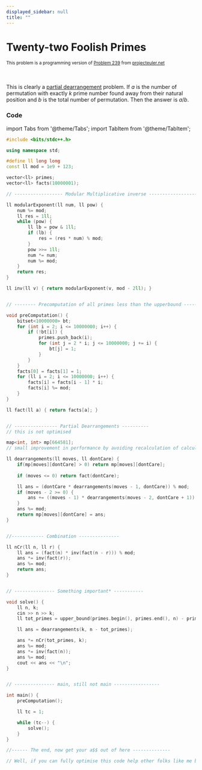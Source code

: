 ```yaml
---
displayed_sidebar: null
title: ""
---
```


<div style={ {lineHeight:"0px"} }> <h1>Twenty-two Foolish Primes</h1>
<sub>This problem is a programming version of <a href="https://projecteuler.net/problem=239">Problem 239</a> from <a href="https://projecteuler.net/">projecteuler.net</a></sub></div>
<br />
<br />

This is clearly a [partial dearrangement](https://mathworld.wolfram.com/PartialDerangement.html) problem. If $a$ is the number of permutation with exactly $k$ prime number found away from their natural position and $b$ is the total number of permutation. Then the answer is $a/b$. 


### Code

import Tabs from '@theme/Tabs';
import TabItem from '@theme/TabItem';


<Tabs>
<TabItem value="cpp" label="C++">

```cpp
#include <bits/stdc++.h>

using namespace std;

#define ll long long
const ll mod = 1e9 + 123;

vector<ll> primes;
vector<ll> facts(10000001);

// ------------------ Modular Multiplicative inverse -------------------------

ll modularExponent(ll num, ll pow) {
    num %= mod;
    ll res = 1ll;
    while (pow) {
        ll lb = pow & 1ll;
        if (lb) {
            res = (res * num) % mod;
        }
        pow >>= 1ll;
        num *= num;
        num %= mod;
    }
    return res;
}

ll inv(ll v) { return modularExponent(v, mod - 2ll); }


// -------- Precomputation of all primes less than the upperbound -------------

void preComputation() {
    bitset<10000000> bt;
    for (int i = 2; i <= 10000000; i++) {
        if (!bt[i]) {
            primes.push_back(i);
            for (int j = 2 * i; j <= 10000000; j += i) {
                bt[j] = 1;
            }
        }
    }
    facts[0] = facts[1] = 1;
    for (ll i = 2; i <= 10000000; i++) {
        facts[i] = facts[i - 1] * i;
        facts[i] %= mod;
    }
}

ll fact(ll a) { return facts[a]; }


// ---------------- Partial Dearrangements ----------
// this is not optimised

map<int, int> mp[664581];
// small improvement in performance by avoiding recalculation of calculated shit

ll dearrangements(ll moves, ll dontCare) {
    if(mp[moves][dontCare] > 0) return mp[moves][dontCare];
    
    if (moves <= 0) return fact(dontCare);

    ll ans = (dontCare * dearrangements(moves - 1, dontCare)) % mod;
    if (moves - 2 >= 0) {
        ans += ((moves - 1) * dearrangements(moves - 2, dontCare + 1)) % mod;
    }
    ans %= mod;
    return mp[moves][dontCare] = ans;
}


//------------ Combination ---------------

ll nCr(ll n, ll r) {
    ll ans = (fact(n) * inv(fact(n - r))) % mod;
    ans *= inv(fact(r));
    ans %= mod;
    return ans;
}


// --------------- Something important* -----------

void solve() {
    ll n, k;
    cin >> n >> k;
    ll tot_primes = upper_bound(primes.begin(), primes.end(), n) - primes.begin();

    ll ans = dearrangements(k, n - tot_primes);

    ans *= nCr(tot_primes, k);
    ans %= mod;
    ans *= inv(fact(n));
    ans %= mod;
    cout << ans << "\n";
}


// --------------- main, still not main -----------------

int main() {
    preComputation();

    ll tc = 1;

    while (tc--) {
        solve();
    }
}

//------ The end, now get your a$$ out of here --------------

// Well, if you can fully optimise this code help other folks like me by contributing to this problem.
```

</TabItem>
</Tabs>

